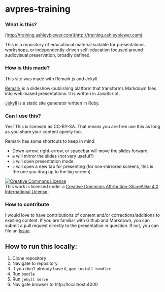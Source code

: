 # avpres-training

### What is this?

[http://training.ashleyblewer.com](http://training.ashleyblewer.com)  

This is a repository of educational material suitable for presentations, workshops, or independently-driven self-education focused around audiovisual preservation, broadly defined.

### How is this made? 

This site was made with Remark.js and Jekyll.

[Remark](https://github.com/gnab/remark) is a slideshow-publishing platform that transforms Markdown files into web-based presentations. It is written in JavaScript.  

[Jekyll](https://jekyllrb.com/docs/home/) is a static site generator written in Ruby.  

### Can I use this? 

Yes! This is licensed as CC-BY-SA. That means you are free use this as long as you share your content openly too.

Remark has some shortcuts to keep in mind: 

- Down-arrow, right-arrow, or spacebar will move the slides forward.
- `m` will mirror the slides (not very useful?)
- `p` will open presentation mode 
- `c` will open a new tab for presenting (for non-mirrored screens, this is the one you drag up to the big screen)

<a rel="license" href="http://creativecommons.org/licenses/by-sa/4.0/"><img alt="Creative Commons License" style="border-width:0" src="https://i.creativecommons.org/l/by-sa/4.0/88x31.png" /></a><br />This work is licensed under a <a rel="license" href="http://creativecommons.org/licenses/by-sa/4.0/">Creative Commons Attribution-ShareAlike 4.0 International License</a>.

### How to contribute

I would love to have contributions of content and/or corrections/additions to existing content. If you are familiar with Github and Markdown, you can submit a pull request directly to the presentation in question. If not, you can file an [Issue](https://github.com/ablwr/avpres-training/issues).

## How to run this locally:

1. Clone repository
2. Navigate to repository
3. If you don't already have it, `gem install bundler`
4. Run `bundle`
5. Run `jekyll serve`
6. Navigate browser to http://localhost:4000
